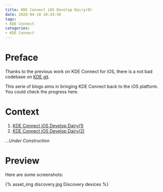 ```yaml
---
title: KDE Connect iOS Develop Dairy(0)
date: 2020-04-18 10:34:50
tags:
- KDE Connect
categories:
- KDE Connect
---
```


# Preface

Thanks to the previous work on KDE Connect for iOS, there is a not bad codebase on [KDE git](https://cgit.kde.org/scratch/yangqiao/kdeconnect-ios.git/).

This serie of blogs aims in bringing KDE Connect back to the iOS platform. You could check the progress here.

# Context

1. [KDE Connect iOS Develop Dairy(1)](/2020/04/18/KDEConnect-iOS-dev-dairy-1/)
2. [KDE Connect iOS Develop Dairy(2)](/2020/04/19/KDEConnect-iOS-dev-dairy-2/)

*...Under Construction*

# Preview

Here are some screenshots:

{% asset_img discovery.jpg Discovery devices %}
